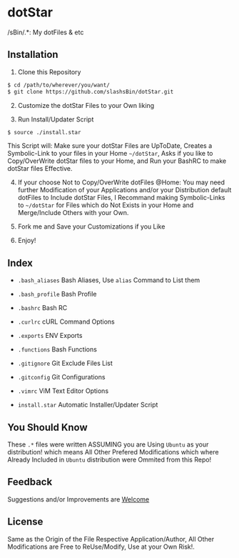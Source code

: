 dotStar
=======

/sBin/.*: My dotFiles &amp; etc

Installation
------------
1. Clone this Repository

```bash
$ cd /path/to/wherever/you/want/
$ git clone https://github.com/slashsBin/dotStar.git
```

2. Customize the dotStar Files to your Own liking

3. Run Install/Updater Script

```bash
$ source ./install.star
```
This Script will:
Make sure your dotStar Files are UpToDate,
Creates a Symbolic-Link to your files in your Home `~/dotStar`,
Asks if you like to Copy/OverWrite dotStar files to your Home,
and Run your BashRC to make dotStar files Effective.

4. If your choose Not to Copy/OverWrite dotFiles @Home:
You may need further Modification of your Applications and/or your Distribution default dotFiles to Include dotStar Files,
I Recommand making Symbolic-Links to `~/dotStar` for Files which do Not Exists in your Home and Merge/Include Others with your Own.

5. Fork me and Save your Customizations if you Like

6. Enjoy!

Index
-----
* `.bash_aliases` Bash Aliases, Use `alias` Command to List them
* `.bash_profile` Bash Profile
* `.bashrc` Bash RC
* `.curlrc` cURL Command Options
* `.exports` ENV Exports
* `.functions` Bash Functions
* `.gitignore` Git Exclude Files List
* `.gitconfig` Git Configurations
* `.vimrc` ViM Text Editor Options

* `install.star` Automatic Installer/Updater Script

You Should Know
---------------
These `.*` files were written ASSUMING you are Using `Ubuntu` as your distribution!
which means All Other Prefered Modifications which where Already Included in `Ubuntu` distribution were Ommited from this Repo!

Feedback
--------
Suggestions and/or Improvements are [Welcome](https://github.com/slashsBin/dotStar/issues)

License
-------
Same as the Origin of the File Respective Application/Author, All Other Modifications are Free to ReUse/Modify, Use at your Own Risk!. 

